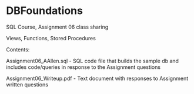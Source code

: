 # DBFoundations
SQL Course, Assignment 06 class sharing

Views, Functions, Stored Procedures

Contents:

Assignment06_AAllen.sql - SQL code file that builds the sample db and includes code/queries in response to the Assignment questions

Assignment06_Writeup.pdf - Text document with responses to Assignment written questions

